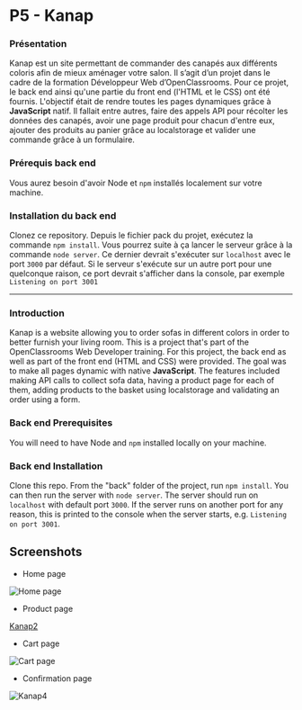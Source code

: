 # P5 - Kanap

### Présentation
Kanap est un site permettant de commander des canapés aux différents coloris afin de mieux aménager votre salon. Il s’agit d’un projet dans le cadre de la formation  Développeur Web  d’OpenClassrooms. 
Pour ce projet, le back end ainsi qu'une partie du front end (l'HTML et le CSS) ont été fournis. L'objectif était de rendre toutes les pages dynamiques grâce à **JavaScript** natif. 
Il fallait entre autres, faire des appels API pour récolter les données des canapés, avoir une page produit pour chacun d'entre eux, ajouter des produits au panier grâce au localstorage et valider une commande grâce à un formulaire.

### Prérequis back end
Vous aurez besoin d'avoir Node et `npm` installés localement sur votre machine.

### Installation du back end
Clonez ce repository. Depuis le fichier pack du projet, exécutez la commande `npm install`. Vous pourrez suite à ça lancer le serveur grâce à la commande `node server`. Ce dernier devrait s'exécuter sur `localhost` avec le port `3000` par défaut. Si le serveur s'exécute sur un autre port pour une quelconque raison, ce port devrait s'afficher dans la console, par exemple `Listening on port 3001`

_________________

### Introduction
Kanap is a website allowing you to order sofas in different colors in order to better furnish your living room. This is a project that's part of the OpenClassrooms Web Developer training.
For this project, the back end as well as part of the front end (HTML and CSS) were provided. The goal was to make all pages dynamic with native **JavaScript**.
The features included making API calls to collect sofa data, having a product page for each of them, adding products to the basket using localstorage and validating an order using a form.

### [](https://github.com/soonbtf/P5_Canap#back-end-prerequisites)Back end Prerequisites
You will need to have Node and  `npm`  installed locally on your machine.

### [](https://github.com/soonbtf/P5_Canap#back-end-installation)Back end Installation
Clone this repo. From the "back" folder of the project, run  `npm install`. You can then run the server with  `node server`. The server should run on  `localhost`  with default port  `3000`. If the server runs on another port for any reason, this is printed to the console when the server starts, e.g.  `Listening on port 3001`.

## Screenshots

- Home page

![Home page](https://user-images.githubusercontent.com/91732412/194862722-4974172d-909d-4782-ab37-38db0b092929.png)

- Product page

[Kanap2](https://user-images.githubusercontent.com/91732412/194862867-7829be1b-636b-47ba-b700-7a79c4636df4.png)

- Cart page

![Cart page](https://user-images.githubusercontent.com/91732412/194862951-61cbd84a-b510-4276-a4b4-f2548e3f4727.png)

- Confirmation page

![Kanap4](https://user-images.githubusercontent.com/91732412/194863044-4a4fcbcb-6747-419e-906a-b07f6fafb26e.png)


